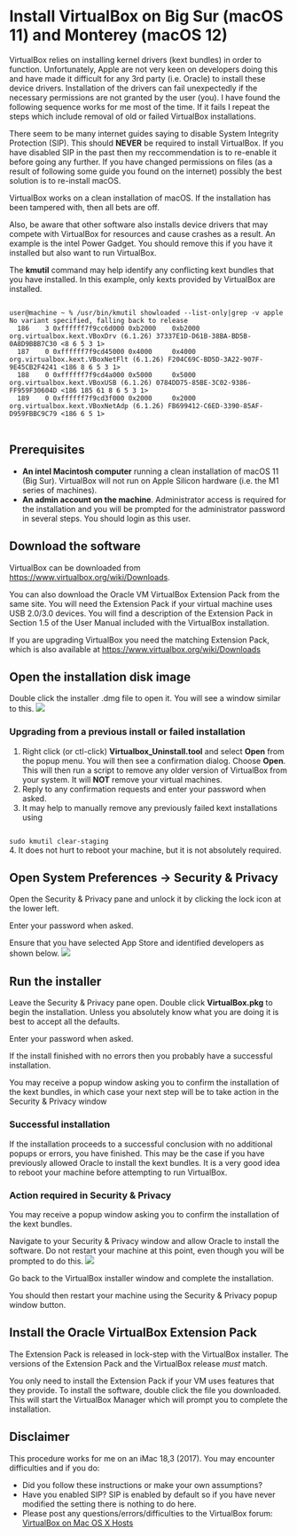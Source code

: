 # Install VirtualBox on Big Sur (macOS 11) and Monterey (macOS 12)
VirtualBox relies on installing kernel drivers (kext bundles) in order to function. Unfortunately, Apple are not very keen on developers doing this and have made it difficult for any 3rd party (i.e. Oracle) to install these device drivers. Installation of the drivers can fail unexpectedly if the necessary permissions are not granted by the user (you). I have found the following sequence works for me most of the time. If it fails I repeat the steps which include removal of old or failed VirtualBox installations.

There seem to be many internet guides saying to disable System Integrity Protection (SIP). This should **NEVER** be required to install VirtualBox. If you have disabled SIP in the past then my reccommendation is to re-enable it before going any further. If you have changed permissions on files (as a result of following some guide you found on the internet) possibly the best solution is to re-install macOS.

VirtualBox works on a clean installation of macOS. If the installation has been tampered with, then all bets are off.

Also, be aware that other software also installs device drivers that may compete with VirtualBox for resources and cause crashes as a result. An example is the intel Power Gadget. You should remove this if you have it installed but also want to run VirtualBox.

The **kmutil** command may help identify any conflicting kext bundles that you have installed. In this example, only kexts provided by VirtualBox are installed.
<pre>
<code>
user@machine ~ % /usr/bin/kmutil showloaded --list-only|grep -v apple
No variant specified, falling back to release
  186    3 0xffffff7f9cc6d000 0xb2000    0xb2000    org.virtualbox.kext.VBoxDrv (6.1.26) 37337E1D-D61B-38BA-BD5B-0A8D9BBB7C30 <8 6 5 3 1>
  187    0 0xffffff7f9cd45000 0x4000     0x4000     org.virtualbox.kext.VBoxNetFlt (6.1.26) F204C69C-BD5D-3A22-907F-9E45CB2F4241 <186 8 6 5 3 1>
  188    0 0xffffff7f9cd4a000 0x5000     0x5000     org.virtualbox.kext.VBoxUSB (6.1.26) 0784DD75-85BE-3C02-9386-FF959F30604D <186 185 61 8 6 5 3 1>
  189    0 0xffffff7f9cd3f000 0x2000     0x2000     org.virtualbox.kext.VBoxNetAdp (6.1.26) FB699412-C6ED-3390-85AF-D959FBBC9C79 <186 6 5 1>
</code>
</pre>

## Prerequisites
* **An intel Macintosh computer** running a clean installation of macOS 11 (Big Sur). VirtualBox will not run on Apple Silicon hardware (i.e. the M1 series of machines).
* **An admin account on the machine**. Administrator access is required for the installation and you will be prompted for the administrator password in several steps. You should login as this user.

## Download the software
VirtualBox can be downloaded from <a href="https://www.virtualbox.org/wiki/Downloads">https://www.virtualbox.org/wiki/Downloads</a>. 

You can also download the Oracle VM VirtualBox Extension Pack from the same site. You will need the Extension Pack if your virtual machine uses USB 2.0/3.0 devices. You will find a description of the Extension Pack in Section 1.5 of the User Manual included with the VirtualBox installation.

If you are upgrading VirtualBox you need the matching Extension Pack, which is also available at <a href="https://www.virtualbox.org/wiki/Downloads">https://www.virtualbox.org/wiki/Downloads</a>

## Open the installation disk image
Double click the installer .dmg file to open it. You will see a window similar to this.
![](installer.png)

### Upgrading from a previous install or failed installation

1. Right click (or ctl-click) **Virtualbox_Uninstall.tool** and select **Open** from the popup menu. You will then see a confirmation dialog. Choose **Open**. This will then run a script to remove any older version of VirtualBox from your system. It will **NOT** remove your virtual machines.
2. Reply to any confirmation requests and enter your password when asked.
3. It may help to manually remove any previously failed kext installations using  
<code>
sudo kmutil clear-staging 
</code>
4. It does not hurt to reboot your machine, but it is not absolutely required.

## Open System Preferences -> Security & Privacy
Open the Security & Privacy pane and unlock it by clicking the lock icon at the lower left.

Enter your password when asked. 

Ensure that you have selected App Store and identified developers as shown below.
![](secpriv.png)

## Run the installer
Leave the Security & Privacy pane open. Double click **VirtualBox.pkg** to begin the installation. Unless you absolutely know what you are doing it is best to accept all the defaults.

Enter your password when asked.

If the install finished with no errors then you probably have a successful installation. 

You may receive a popup window asking you to confirm the installation of the kext bundles, in which case your next step will be to take action in the Security & Privacy window

### Successful installation
If the installation proceeds to a successful conclusion with no additional popups or errors, you have finished. This may be the case if you have previously allowed Oracle to install the kext bundles. It is a very good idea to reboot your machine before attempting to run VirtualBox.

### Action required in Security & Privacy
You may receive a popup window asking you to confirm the installation of the kext bundles. 

Navigate to your Security & Privacy window and allow Oracle to install the software. Do not restart your machine at this point, even though you will be prompted to do this. 
![](alloworacle.png)

Go back to the VirtualBox installer window and complete the installation. 

You should then restart your machine using the Security & Privacy popup window button.

## Install the Oracle VirtualBox Extension Pack
The Extension Pack is released in lock-step with the VirtualBox installer. The versions of the Extension Pack and the VirtualBox release *must* match.

You only need to install the Extension Pack if your VM uses features that they provide. To install the software, double click the file you downloaded. This will start the VirtualBox Manager which will prompt you to complete the installation.

## Disclaimer
This procedure works for me on an iMac 18,3 (2017). You may encounter difficulties and if you do: 

* Did you follow these instructions or make your own assumptions?
* Have you enabled SIP? SIP is enabled by default so if you have never modified the setting there is nothing to do here.
* Please post any questions/errors/difficulties to the VirtualBox forum: [VirtualBox on Mac OS X Hosts](https://forums.virtualbox.org/viewforum.php?f=8&sid=5c1a1b45aa48f63b76fcee8b24e124d5)
